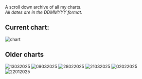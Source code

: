 <link rel="stylesheet" href="assets/css/style.css">
<!-- STYLES ABOVE - DO NOT REMOVE -->

A scroll down archive of all my charts.\
*All dates are in the DDMMYYY format.*

## Current chart:
<img src="https://miiiiiilaaaan.github.io/PoliticalChart/chart.png" alt="chart">

## Older charts
<img src="https://miiiiiilaaaan.github.io/PoliticalChart/Archive/13032025.png" alt="13032025">

<img src="https://miiiiiilaaaan.github.io/PoliticalChart/Archive/09032025.png" alt="09032025">

<img src="https://miiiiiilaaaan.github.io/PoliticalChart/Archive/28022025.png" alt="28022025">

<img src="https://miiiiiilaaaan.github.io/PoliticalChart/Archive/21022025.png" alt="21032025">

<img src="https://miiiiiilaaaan.github.io/PoliticalChart/Archive/02022025.png" alt="02022025">

<img src="https://miiiiiilaaaan.github.io/PoliticalChart/Archive/22012025.png" alt="22012025">
